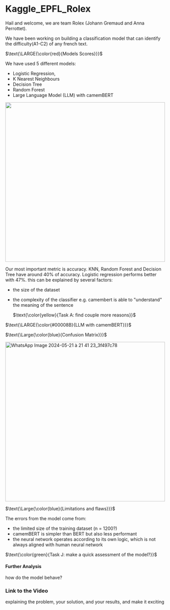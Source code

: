 # Kaggle_EPFL_Rolex
Hail and welcome, we are team Rolex (Johann Gremaud and Anna Perrottet).

We have been working on building a classification model that can identify the difficulty(A1-C2) of any french text. 

$\text{\LARGE{\color{red}{Models Scores}}}$

We have used 5 different models: 
- Logistic Regression, 
- K Nearest Neighbours
- Decision Tree
- Random Forest
- Large Language Model (LLM) with camemBERT

<img src = "https://github.com/flyingplatypuss/Kaggle-EPFL-Rolex/assets/146196573/deb9b7e9-d803-427d-9a16-9255ad19ccf2" width = "500" height="auto"/>

Our most important metric is accuracy. KNN, Random Forest and Decision Tree have around 40% of accuracy. Logistic regression performs better with 47%. 
this can be explained by several factors: 
- the size of the dataset
- the complexity of the classifier e.g. camembert is able to "understand" the meaning of the sentence
  
  $\text{\color{yellow}{Task A: find couple more reasons}}$
  
$\text{\LARGE{\color{#00008B}{LLM with camemBERT}}}$

$\text{\Large{\color{blue}{Confusion Matrix}}}$

<img src="https://github.com/flyingplatypuss/Kaggle-EPFL-Rolex/assets/146196573/0261567a-3c97-43e5-b169-d3e865d11d8c" alt="WhatsApp Image 2024-05-21 à 21 41 23_3f497c78" width="500" height="auto"/>


$\text{\Large{\color{blue}{Limitations and flaws}}}$

The errors from the model come from:
- the limited size of the training dataset (n = 1200?)
- camemBERT is simpler than BERT but also less performant
- the neural network operates according to its own logic, which is not always aligned with human neural network

$\text{\color{green}{Task J: make a quick assessment of the model?}}$

#### Further Analysis
how do the model behave?
### Link to the Video
explaining the problem, your solution, and your results, and make it exciting


